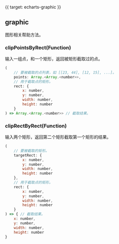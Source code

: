 {{ target: echarts-graphic }}

## graphic

图形相关帮助方法。

### clipPointsByRect(Function)

输入一组点，和一个矩形，返回被矩形截取过的点。

```js
(
    // 要被截取的点列表，如 [[23, 44], [12, 15], ...]。
    points: Array.<Array.<number>>,
    // 用于截取点的矩形。
    rect: {
        x: number,
        y: number,
        width: number,
        height: number
    }
) => Array.<Array.<number>> // 截取结果。
```

### clipRectByRect(Function)

输入两个矩形，返回第二个矩形截取第一个矩形的结果。

```js
(
    // 要被截取的矩形。
    targetRect: {
        x: number,
        y: number,
        width: number,
        height: number
    },
    // 用于截取点的矩形。
    rect: {
        x: number,
        y: number,
        width: number,
        height: number
    }
) => { // 截取结果。
    x: number,
    y: number,
    width: number,
    height: number
}
```


